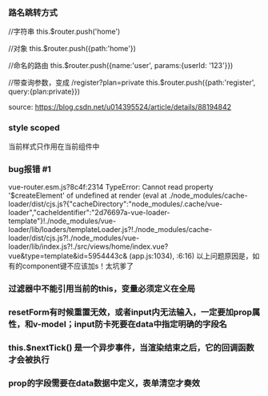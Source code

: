 ### 路名跳转方式

//字符串
this.$router.push('home')

//对象
this.$router.push({path:'home'})

//命名的路由
this.$router.push({name:'user', params:{userId: '123'}})

//带查询参数，变成 /register?plan=private
this.$router.push({path:'register', query:{plan:private}})

source: https://blog.csdn.net/u014395524/article/details/88194842


### style scoped
当前样式只作用在当前组件中


### bug报错 #1
vue-router.esm.js?8c4f:2314 TypeError: Cannot read property '$createElement' of undefined
    at render (eval at ./node_modules/cache-loader/dist/cjs.js?{"cacheDirectory":"node_modules/.cache/vue-loader","cacheIdentifier":"2d76697a-vue-loader-template"}!./node_modules/vue-loader/lib/loaders/templateLoader.js?!./node_modules/cache-loader/dist/cjs.js?!./node_modules/vue-loader/lib/index.js?!./src/views/home/index.vue?vue&type=template&id=5954443c& (app.js:1034), <anonymous>:6:16)
以上问题原因是，如有的component键不应该加s！太坑爹了


### 过滤器中不能引用当前的this，变量必须定义在全局

### resetForm有时候重置无效，或者input内无法输入，一定要加prop属性，和v-model；input防卡死要在data中指定明确的字段名

### this.$nextTick() 是一个异步事件，当渲染结束之后，它的回调函数才会被执行

### prop的字段需要在data数据中定义，表单清空才奏效
